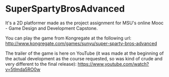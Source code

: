 # SuperSpartyBrosAdvanced

It's a 2D platformer made as the project assignment for MSU's online Mooc - Game Design and Development Capstone.

You can play the game from Kongregate at the following url:
http://www.kongregate.com/games/sunyu/super-sparty-bros-advanced

The trailer of the game is here on YouTube (it was made at the beginning of the actual development as the course requested, so was kind of crude and very different to the final release):
https://www.youtube.com/watch?v=5tlmda5RO0w
